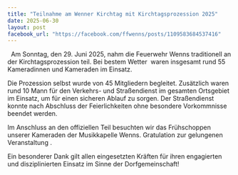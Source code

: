 ```yaml
---
title: "Teilnahme am Wenner Kirchtag mit Kirchtagsprozession 2025"
date: 2025-06-30
layout: post
facebook_url: "https://facebook.com/ffwenns/posts/1109583684537416"
---
```


️ ️
Am Sonntag, den 29. Juni 2025, nahm die Feuerwehr Wenns traditionell an der Kirchtagsprozession teil. Bei bestem Wetter ️ waren insgesamt rund 55 Kameradinnen und Kameraden im Einsatz.

Die Prozession selbst wurde von 45 Mitgliedern begleitet. Zusätzlich waren rund 10 Mann für den Verkehrs- und Straßendienst im gesamten Ortsgebiet im Einsatz, um für einen sicheren Ablauf zu sorgen. Der Straßendienst konnte nach Abschluss der Feierlichkeiten ohne besondere Vorkommnisse beendet werden.

Im Anschluss an den offiziellen Teil besuchten wir das Frühschoppen unserer Kameraden der Musikkapelle Wenns. Gratulation zur gelungenen Veranstaltung .

Ein besonderer Dank gilt allen eingesetzten Kräften für ihren engagierten und disziplinierten Einsatz im Sinne der Dorfgemeinschaft!